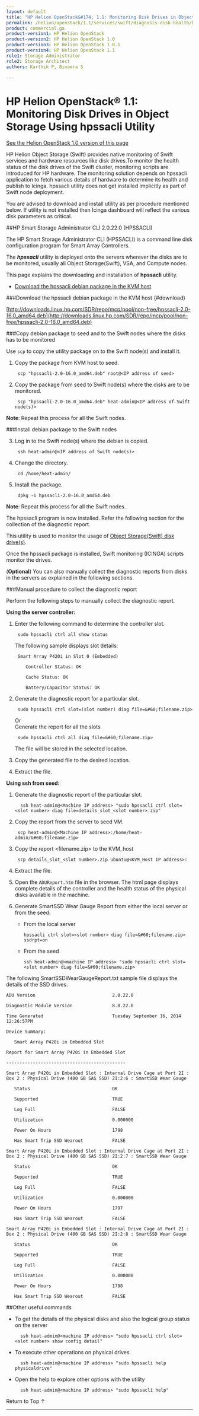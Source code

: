 ```yaml
---
layout: default
title: "HP Helion OpenStack&#174; 1.1: Monitoring Disk Drives in Object Storage Using hpssacli Utility"
permalink: /helion/openstack/1.1/services/swift/diagnosis-disk-health/hpssacli/
product: commercial.ga
product-version1: HP Helion OpenStack
product-version2: HP Helion OpenStack 1.0
product-version3: HP Helion OpenStack 1.0.1
product-version4: HP Helion OpenStack 1.1
role1: Storage Administrator
role2: Storage Architect
authors: Karthik P, Binamra S

---
```




<!--PUBLISHED-->

<script>

function PageRefresh {
onLoad="window.refresh"
}

PageRefresh();

</script>

<!--
<p style="font-size: small;"> <a href=" /helion/openstack/1.1/services/object/overview/scale-out-swift/">&#9664; PREV</a> | <a href="/helion/openstack/1.1/services/overview/">&#9650; UP</a> | <a href="/helion/openstack/1.1/services/overview/"> NEXT &#9654</a> </p>-->

# HP Helion OpenStack&#174; 1.1: Monitoring Disk Drives in Object Storage Using hpssacli Utility

[See the Helion OpenStack 1.0 version of this page](/helion/openstack/services/swift/diagnosis-disk-health/hpssacli/)

HP Helion Object Storage (Swift) provides native monitoring of Swift services and hardware resources like disk drives.To monitor the health status of the disk drives of the Swift cluster, monitoring scripts are introduced for HP hardware. The monitoring solution depends on hpssacli application to fetch various details of hardware to determine its health and publish to Icinga. hpssacli utility does not get installed implicitly as part of Swift node deployment. 


You are advised to download and install utility as per procedure mentioned below. If utility is not installed then Icinga dashboard will reflect the various disk parameters as critical.


##HP Smart Storage Administrator CLI 2.0.22.0 (HPSSACLI)

The HP Smart Storage Administrator CLI (HPSSACLI) is a command line disk configuration program for Smart Array Controllers.

The ***hpssacli*** utility is deployed onto the servers wherever the disks are to be monitored, usually all Object Storage(Swift), VSA, and Compute nodes. 

This page explains the downloading and installation of **hpssacli** utility.

* [Download the hpssacli debian package in the KVM host](#download)

###Download the hpssacli debian package in the KVM host {#download}

[http://downloads.linux.hp.com/SDR/repo/mcp/pool/non-free/hpssacli-2.0-16.0_amd64.deb](http://downloads.linux.hp.com/SDR/repo/mcp/pool/non-free/hpssacli-2.0-16.0_amd64.deb)


###Copy debian package to seed and to the Swift nodes where the disks has to be monitored

Use `scp` to copy the utility package on to the Swift node(s) and install it.

1. Copy the package from KVM host to seed.

		scp "hpssacli-2.0-16.0_amd64.deb" root@<IP address of seed>

2. Copy the package from seed to Swift node(s) where the disks are to be monitored.

		scp "hpssacli-2.0-16.0_amd64.deb" heat-admin@<IP address of Swift node(s)>


**Note**: Repeat this process for all the Swift nodes.

	
###Install debian package to the Swift nodes

3. Log in to the Swift node(s) where the debian is copied.

		ssh heat-admin@<IP address of Swift node(s)>

4. Change the directory.

		cd /home/heat-admin/

3. Install the package.

		dpkg -i hpssacli-2.0-16.0_amd64.deb


**Note**: Repeat this process for all the Swift nodes.

The hpssacli program is now installed. Refer the following section for the collection of the diagnostic report.

This utility is used to monitor the usage of [Object Storage(Swift) disk drive(s)]( /helion/openstack/1.1/services/object/swift/disk-drive/). 


Once the hpssacli package is installed, Swift monitoring (ICINGA) scripts monitor the drives. 


(**Optional**) You can also  manually collect the diagnostic reports from disks in the servers as explained in the following sections.

###Manual procedure to collect the diagnostic report

Perform the following steps to manually collect the diagnostic report.

**Using the server controller:**

1. Enter the following command to determine the controller slot.
		
		sudo hpssacli ctrl all show status
 
	The following sample displays slot details:

		Smart Array P420i in Slot 0 (Embedded)
		
		   Controller Status: OK
		
		   Cache Status: OK
		
		   Battery/Capacitor Status: OK

2. Generate the diagnostic report for a particular slot.

		sudo hpssacli ctrl slot=(slot number) diag file=&#60;filename.zip>
	Or <br />
		Generate the report for all the slots 

		sudo hpssacli ctrl all diag file=&#60;filename.zip>


	The file will be stored in the selected location.

3. Copy the generated file to the desired location.

4. Extract the file.


**Using ssh from seed:**


1. Generate the diagnostic report of the particular slot.

		 ssh heat-admin@<Machine IP address> "sudo hpssacli ctrl slot=<slot number> diag file=details_slot_<slot number>.zip"

2. Copy the report from the server to seed VM.

 		scp heat-admin@<Machine IP address>:/home/heat-admin/&#60;filename.zip> 

3. Copy the report &#60;filename.zip> to the KVM_host
	
		scp details_slot_<slot number>.zip ubuntu@<KVM_Host IP address>:

	<!--Enter login credentails ???-->

4. Extract the file.


5. Open the `ADUReport.htm` file in the browser. The html page displays complete details of the controller and the health status of the physical disks available in the machine.

	<!-- <image = utility_ADUR-report> -->

6. Generate SmartSSD Wear Gauge Report from either the local server or from the seed:

	* From the local server

		`hpssacli ctrl slot=<slot number> diag file=&#60;filename.zip> ssdrpt=on`
	
	* From the seed

		`ssh heat-admin@<machine IP address> "sudo hpssacli ctrl slot=<slot number> diag file=&#60;filename.zip>`

The following SmartSSDWearGaugeReport.txt sample file displays the details of the  SSD drives. 

	
	ADU Version                             2.0.22.0
	
	Diagnostic Module Version               8.0.22.0
	
	Time Generated                          Tuesday September 16, 2014 12:26:57PM
	
	Device Summary:
	
	   Smart Array P420i in Embedded Slot
	
	Report for Smart Array P420i in Embedded Slot
	
	---------------------------------------------
	
	Smart Array P420i in Embedded Slot : Internal Drive Cage at Port 2I : Box 2 : Physical Drive (400 GB SAS SSD) 2I:2:6 : SmartSSD Wear Gauge
	
	   Status                               OK
	
	   Supported                            TRUE
	
	   Log Full                             FALSE
	
	   Utilization                          0.000000
	
	   Power On Hours                       1798
	
	   Has Smart Trip SSD Wearout           FALSE
	
	Smart Array P420i in Embedded Slot : Internal Drive Cage at Port 2I : Box 2 : Physical Drive (400 GB SAS SSD) 2I:2:7 : SmartSSD Wear Gauge
	
	   Status                               OK
	
	   Supported                            TRUE
	
	   Log Full                             FALSE
	
	   Utilization                          0.000000
	
	   Power On Hours                       1797
	
	   Has Smart Trip SSD Wearout           FALSE
	
	Smart Array P420i in Embedded Slot : Internal Drive Cage at Port 2I : Box 2 : Physical Drive (400 GB SAS SSD) 2I:2:8 : SmartSSD Wear Gauge
	
	   Status                               OK
	
	   Supported                            TRUE
	
	   Log Full                             FALSE
	
	   Utilization                          0.000000
	
	   Power On Hours                       1798
	
	   Has Smart Trip SSD Wearout           FALSE



##Other useful commands


- To get the details of the physical disks and also the logical group status on the server

        ssh heat-admin@<machine IP address> "sudo hpssacli ctrl slot=<slot number> show config detail"

- To execute other operations on physical drives

        ssh heat-admin@<machine IP address> "sudo hpssacli help physicaldrive"

- Open the help to explore other options with the utility

        ssh heat-admin@<machine IP address> "sudo hpssacli help"
 
<a href="#top" style="padding:14px 0px 14px 0px; text-decoration: none;"> Return to Top &#8593; </a>

----
